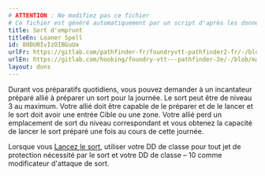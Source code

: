 ```yaml
---
# ATTENTION : Ne modifiez pas ce fichier
# Ce fichier est généré automatiquement par un script d'après les données du module Foundry VTT officiel et de sa traduction
title: Sort d'emprunt
titleEn: Loaner Spell
id: 80DU0IvIzOIBGuUa
urlFr: https://gitlab.com/pathfinder-fr/foundryvtt-pathfinder2-fr/-/blob/master/data/feats/80DU0IvIzOIBGuUa.htm
urlEn: https://gitlab.com/hooking/foundry-vtt---pathfinder-2e/-/blob/master/packs/data/feats.db/loaner-spell.json
layout: dons
---
```

Durant vos préparatifs quotidiens, vous pouvez demander à un incantateur préparé allié à préparer un sort pour la journée. Le sort peut être de niveau 3 au maximum. Votre allié doit être capable de le préparer et de le lancer et le sort doit avoir une entrée Cible ou une zone. Votre allié perd un emplacement de sort du niveau correspondant et vous obtenez la capacité de lancer le sort préparé une fois au cours de cette journée.

Lorsque vous [Lancez le sort](../actions/lancer-un-sort.md), utiliser votre DD de classe pour tout jet de protection nécessité par le sort et votre DD de classe – 10 comme modificateur d'attaque de sort.

